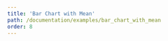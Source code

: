 ```yaml
---
title: 'Bar Chart with Mean'
path: /documentation/examples/bar_chart_with_mean
order: 8
---
```


<view-source name="BarChartWithMean" component="BarChartWithMean"></view-source>
